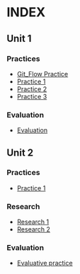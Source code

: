 # INDEX 
## Unit 1
### Practices
   -  [Git_Flow Practice]
   -  [Practice 1]
   -  [Practice 2]
   -  [Practice 3]

### Evaluation
   - [Evaluation]
  
## Unit 2
### Practices
- [Practice 1](https://github.com/Luis-Alonso18/Data_Mining/blob/Unit_2/practices/practice_1/practice_1.md)
### Research
- [Research 1](https://github.com/Luis-Alonso18/Data_Mining/blob/Unit_2/research/research_1/research_1.md)
- [Research 2](https://github.com/Luis-Alonso18/Data_Mining/blob/Unit_2/research/research_2/research_2.md)
### Evaluation
- [Evaluative practice](https://github.com/Luis-Alonso18/Data_Mining/blob/Unit_2/evaluation/evaluative_practice/evaluation_practice.md)

[Git_Flow Practice]:https://github.com/Luis-Alonso18/Data_Mining/blob/unidad_1/practices/practice_git_flow/git_flow.md
[Practice 1]:https://github.com/Luis-Alonso18/Data_Mining/blob/unidad_1/practices/practice_1.md
[Practice 2]:https://github.com/Luis-Alonso18/Data_Mining/blob/unidad_1/practices/practice_2/practice_2.md
[Practice 3]:https://github.com/Luis-Alonso18/Data_Mining/blob/unidad_1/practices/practice_3/practice_3.md
[Evaluation]:https://github.com/Luis-Alonso18/Data_Mining/blob/unidad_1/evaluation/evaluative_pracctive.md

